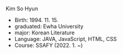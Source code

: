 Kim So Hyun

- Birth: 1994. 11. 15.
- graduated: Ewha University 
- major: Korean Literature
- Language: JAVA, JavaScript, HTML, CSS
- Course: SSAFY (2022. 1. ~)